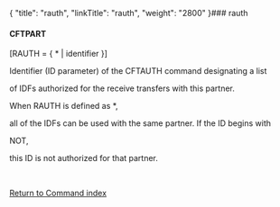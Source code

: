 {
    "title": "rauth",
    "linkTitle": "rauth",
    "weight": "2800"
}### <span id="rauth"></span>rauth

#### CFTPART

\[RAUTH = { \* | identifier }\]

Identifier (ID parameter) of the CFTAUTH command designating a list
of IDFs authorized for the receive transfers with this partner.

When RAUTH is defined as \*,
all of the IDFs can be used with the same partner. If the ID begins with
NOT,
this ID is not authorized for that partner.

 

[Return to Command index](../)
